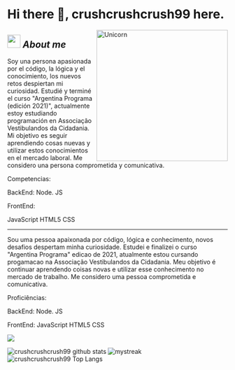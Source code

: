 # Hi there 👋, crushcrushcrush99 here.

<img align="right" width=300px alt="Unicorn" src="https://c.tenor.com/GN73MKBawZYAAAAi/busy-cute.gif" />

## <img src="https://media.giphy.com/media/ObNTw8Uzwy6KQ/giphy.gif" width="30px">&nbsp;***About me***

Soy una persona apasionada por el código, la lógica y el conocimiento, los nuevos retos despiertan mi curiosidad.
Estudié y terminé el curso "Argentina Programa (edición 2021)", actualmente estoy estudiando programación en Associação Vestibulandos da Cidadania. Mi objetivo es seguir aprendiendo cosas nuevas y utilizar estos conocimientos en el mercado laboral. 
Me considero una persona comprometida y comunicativa.

Competencias:

BackEnd:
Node. JS

FrontEnd:

JavaScript
HTML5
CSS

------------------------------------------------------------------------------------------
Sou uma pessoa apaixonada por código, lógica e conhecimento, novos desafios despertam minha curiosidade.
Estudei e finalizei o curso "Argentina Programa" edicao de 2021, atualmente estou cursando progamacao na Associação Vestibulandos da Cidadania. Meu objetivo é continuar aprendendo coisas novas e utilizar esse conhecimento no mercado de trabalho. 
Me considero uma pessoa comprometida e comunicativa.

Proficiências:

BackEnd:
Node. JS

FrontEnd:
JavaScript
HTML5
CSS

<a href="https://www.youtube.com/watch?v=dQw4w9WgXcQ"><img src="https://user-images.githubusercontent.com/73097560/115834477-dbab4500-a447-11eb-908a-139a6edaec5c.gif"></a>


![crushcrushcrush99 github stats](https://github-readme-stats.vercel.app/api?username=crushcrushcrush99&show_icons=true&theme=tokyonight)
<img src="https://github-readme-streak-stats.herokuapp.com/?user=crushcrushcrush99&theme=tokyonight" alt="mystreak"/>
![crushcrushcrush99 Top Langs](https://github-readme-stats.vercel.app/api/top-langs/?username=crushcrushcrush99&theme=tokyonight&layout=compact)


<!--[![Github Badge](https://img.shields.io/badge/-Github-000?style=flat-square&logo=Github&logoColor=white&link=https://github.com/fagnerpsantos)](https://github.com/crushcrushcrush99)


![image](https://github-readme-stats.vercel.app/api/top-langs/?username=crushcrushcrush99&layout=compact&langs_count=8&hide_border=true&title_color=000000&icon_color=000000&text_color=000000&bg_color=ffffff)

![crushcrushcrush99](https://github-readme-stats.vercel.app/api?username=crushcrushcrush99&show_icons=true)-->
